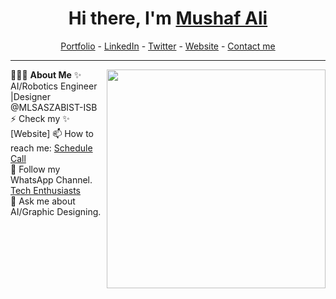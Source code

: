 <h1 align="center"> Hi there, I'm <a href="https://www.linkedin.com/in/mushafmir/">Mushaf Ali</a> </h1> 

<!--- Adding Header Elements -->
<p align="center">
  <a href="https://mushafmirdev.github.io/portfolio/">Portfolio</a> -
  <a href="https://www.linkedin.com/in/mushafmir/">LinkedIn</a> - 
  <a href="https://x.com/Mushafmir1850">Twitter</a> -
  <a href="https://mushafmirdev.github.io/portfolio/">Website</a> -
  <a href="https://topmate.io/mushaf_ali">Contact me</a> 
</p> 

-----------------------------------------------------------
👨🏻‍💻 **About Me**<img src="https://raw.githubusercontent.com/sanjay-kv/sanjay-kv/main/Assets/illustration.png" min-width="300px" max-width="300px" width="350px" align="right"> 
✨ AI/Robotics Engineer |Designer @MLSASZABIST-ISB <br>
⚡ Check my ✨ [Website]
📫 How to reach me: [Schedule Call](https://topmate.io/mushaf_ali) <br>
👯 Follow my WhatsApp Channel. [Tech Enthusiasts](https://whatsapp.com/channel/0029VarkCmE2UPBBlMNbEW2J)<br>
💬 Ask me about AI/Graphic Designing.<br>
<!--- Adding Tech Stack open Section -->

